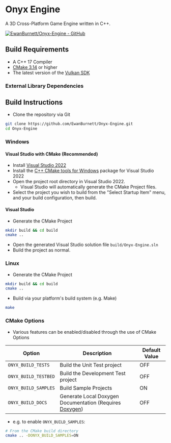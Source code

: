 # Onyx Engine
A 3D Cross-Platform Game Engine written in C++. 

[![EwanBurnett/Onyx-Engine - GitHub](https://gh-card.dev/repos/EwanBurnett/Onyx-Engine.svg)](https://github.com/EwanBurnett/Onyx-Engine)

## Build Requirements
- A C++ 17 Compiler 
- [CMake 3.14](https://cmake.org) or higher
- The latest version of the [Vulkan SDK](https://www.lunarg.com/vulkan-sdk/)

### External Library Dependencies


## Build Instructions
- Clone the repository via Git
```bash
git clone https://github.com/EwanBurnett/Onyx-Engine.git
cd Onyx-Engine
```

### Windows
#### Visual Studio with CMake (Recommended)
- Install [Visual Studio 2022](https://visualstudio.microsoft.com/vs/)
- Install the [C++ CMake tools for Windows](https://learn.microsoft.com/en-us/cpp/build/cmake-projects-in-visual-studio?view=msvc-170) package for Visual Studio 2022
- Open the project root directory in Visual Studio 2022.
    - Visual Studio will automatically generate the CMake Project files.
- Select the project you wish to build from the "Select Startup Item" menu, and your build configuration, then build.  

#### Visual Studio
- Generate the CMake Project
```bash
mkdir build && cd build
cmake .. 
```
- Open the generated Visual Studio solution file `build/Onyx-Engine.sln`
- Build the project as normal.
 
### Linux
- Generate the CMake Project
```bash
mkdir build && cd build
cmake ..
```
- Build via your platform's build system (e.g. Make)
```bash
make
```

### CMake Options
 - Various features can be enabled/disabled through the use of CMake Options 

| Option | Description | Default Value |
| - | - | - |
| `ONYX_BUILD_TESTS` | Build the Unit Test project | OFF | 
| `ONYX_BUILD_TESTBED` | Build the Development Test project | OFF | 
| `ONYX_BUILD_SAMPLES` | Build Sample Projects | ON | 
| `ONYX_BUILD_DOCS` | Generate Local Doxygen Documentation (Requires [Doxygen](https://www.doxygen.nl/index.html)) | OFF | 

- e.g. to enable `ONYX_BUILD_SAMPLES`:
```bash
# From the CMake build directory
cmake .. -DONYX_BUILD_SAMPLES=ON

```

